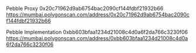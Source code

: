 Pebble Proxy
0x20c71962d9ab6754bac2090cf144fdbf21932b66
https://mumbai.polygonscan.com/address/0x20c71962d9ab6754bac2090cf144fdbf21932b66

Pebble Implementation
0xbb603bfaa1234d21008c4d0a6f2da766c3230f06
https://mumbai.polygonscan.com/address/0xbb603bfaa1234d21008c4d0a6f2da766c3230f06